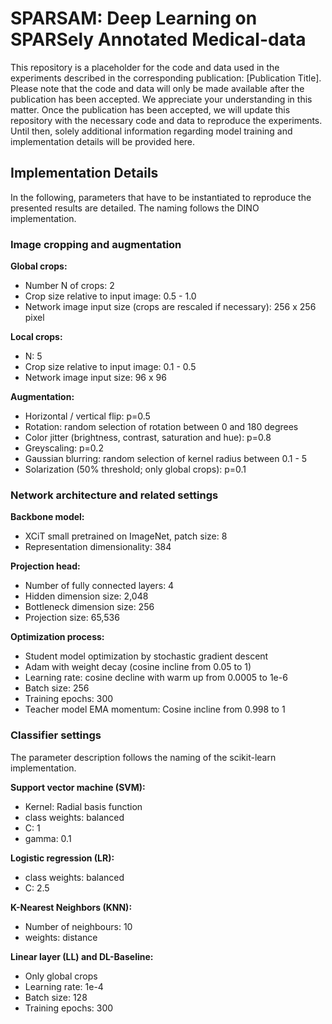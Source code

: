 # SPARSAM: Deep Learning on SPARSely Annotated Medical-data

This repository is a placeholder for the code and data used in the experiments described in the corresponding publication: [Publication Title]. Please note that the code and data will only be made available after the publication has been accepted. We appreciate your understanding in this matter. Once the publication has been accepted, we will update this repository with the necessary code and data to reproduce the experiments. Until then, solely additional information regarding model training and implementation details will be provided here. 

## Implementation Details

In the following, parameters that have to be instantiated to reproduce the presented results are detailed. The naming follows the DINO implementation.

### Image cropping and augmentation
**Global crops:**
- Number N of crops: 2
- Crop size relative to input image: 0.5 - 1.0
- Network image input size (crops are rescaled if necessary): 256 x 256 pixel

**Local crops:**
- N: 5
- Crop size relative to input image: 0.1 - 0.5
- Network image input size: 96 x 96

**Augmentation:**
- Horizontal / vertical flip: p=0.5
- Rotation: random selection of rotation between 0 and 180 degrees
- Color jitter (brightness, contrast, saturation and hue): p=0.8
- Greyscaling: p=0.2
- Gaussian blurring: random selection of kernel radius between 0.1 - 5
- Solarization (50% threshold; only global crops): p=0.1

### Network architecture and related settings

**Backbone model:**
- XCiT small pretrained on ImageNet, patch size: 8
- Representation dimensionality: 384

**Projection head:**
- Number of fully connected layers: 4
- Hidden dimension size: 2,048
- Bottleneck dimension size: 256
- Projection size: 65,536

**Optimization process:**
- Student model optimization by stochastic gradient descent
- Adam with weight decay (cosine incline from 0.05 to 1)
- Learning rate: cosine decline with warm up from 0.0005 to 1e-6
- Batch size: 256
- Training epochs: 300
- Teacher model EMA momentum: Cosine incline from 0.998 to 1 

### Classifier settings

The parameter description follows the naming of the scikit-learn implementation. 

**Support vector machine (SVM):**
- Kernel: Radial basis function
- class weights: balanced
- C: 1
- gamma: 0.1

**Logistic regression (LR):**
- class weights: balanced
- C: 2.5

**K-Nearest Neighbors (KNN):**
- Number of neighbours: 10
- weights: distance

**Linear layer (LL) and DL-Baseline:**
- Only global crops 
- Learning rate: 1e-4
- Batch size: 128
- Training epochs: 300
